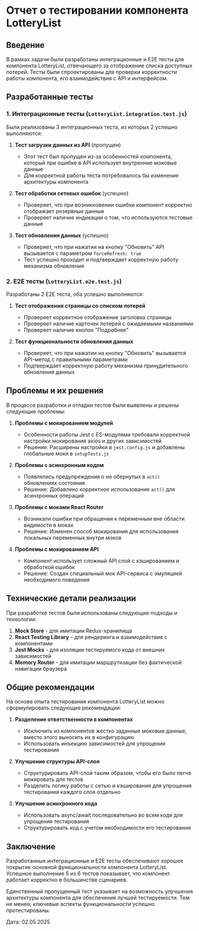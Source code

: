 # Отчет о тестировании компонента LotteryList

## Введение

В рамках задачи были разработаны интеграционные и E2E тесты для компонента LotteryList, отвечающего за отображение списка доступных лотерей. Тесты были спроектированы для проверки корректности работы компонента, его взаимодействия с API и интерфейсом.

## Разработанные тесты

### 1. Интеграционные тесты (`LotteryList.integration.test.js`)

Были реализованы 3 интеграционных теста, из которых 2 успешно выполняются:

1. **Тест загрузки данных из API** (пропущен)
   - Этот тест был пропущен из-за особенностей компонента, который при ошибке в API использует внутренние моковые данные
   - Для корректной работы теста потребовалось бы изменение архитектуры компонента

2. **Тест обработки сетевых ошибок** (успешно)
   - Проверяет, что при возникновении ошибки компонент корректно отображает резервные данные
   - Проверяет наличие индикации о том, что используются тестовые данные

3. **Тест обновления данных** (успешно)
   - Проверяет, что при нажатии на кнопку "Обновить" API вызывается с параметром `forceRefresh: true`
   - Тест успешно проходит и подтверждает корректную работу механизма обновления

### 2. E2E тесты (`LotteryList.e2e.test.js`)

Разработаны 2 E2E теста, оба успешно выполняются:

1. **Тест отображения страницы со списком лотерей**
   - Проверяет корректное отображение заголовка страницы
   - Проверяет наличие карточек лотерей с ожидаемыми названиями
   - Проверяет наличие кнопок "Подробнее"

2. **Тест функциональности обновления данных**
   - Проверяет, что при нажатии на кнопку "Обновить" вызывается API-метод с правильными параметрами
   - Подтверждает корректную работу механизма принудительного обновления данных

## Проблемы и их решения

В процессе разработки и отладки тестов были выявлены и решены следующие проблемы:

1. **Проблемы с мокированием модулей**
   - Особенности работы Jest с ES-модулями требовали корректной настройки мокирования axios и других зависимостей
   - Решение: Расширены настройки в `jest.config.js` и добавлены глобальные моки в `setupTests.js`

2. **Проблемы с асинхронным кодом**
   - Появлялись предупреждения о не обернутых в `act()` обновлениях состояния
   - Решение: Добавлено корректное использование `act()` для асинхронных операций

3. **Проблемы с моками React Router**
   - Возникали ошибки при обращении к переменным вне области видимости в моках
   - Решение: Изменен способ мокирования для использования локальных переменных внутри моков

4. **Проблемы с мокированием API**
   - Компонент использует сложный API слой с кэшированием и обработкой ошибок
   - Решение: Создан специальный мок API-сервиса с эмуляцией необходимого поведения

## Технические детали реализации

При разработке тестов были использованы следующие подходы и технологии:

1. **Mock Store** - для имитации Redux-хранилища
2. **React Testing Library** - для рендеринга и взаимодействия с компонентами
3. **Jest Mocks** - для изоляции тестируемого кода от внешних зависимостей
4. **Memory Router** - для имитации маршрутизации без фактической навигации браузера

## Общие рекомендации

На основе опыта тестирования компонента LotteryList можно сформулировать следующие рекомендации:

1. **Разделение ответственности в компонентах**
   - Исключить из компонентов жестко заданные моковые данные, вместо этого выносить их в конфигурацию
   - Использовать инъекцию зависимостей для упрощения тестирования

2. **Улучшение структуры API-слоя**
   - Структурировать API-слой таким образом, чтобы его было легче мокировать для тестов
   - Разделить логику работы с сетью и кэширования для упрощения тестирования каждого слоя отдельно

3. **Улучшение асинхронного кода**
   - Использовать async/await последовательно во всем коде для упрощения тестирования
   - Структурировать код с учетом необходимости его тестирования

## Заключение

Разработанные интеграционные и E2E тесты обеспечивают хорошее покрытие основной функциональности компонента LotteryList. Успешное выполнение 5 из 6 тестов показывает, что компонент работает корректно в большинстве сценариев.

Единственный пропущенный тест указывает на возможность улучшения архитектуры компонента для обеспечения лучшей тестируемости. Тем не менее, ключевые аспекты функциональности успешно протестированы.

Дата: 02.05.2025